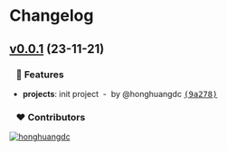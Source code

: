 # Changelog


## [v0.0.1](https://github.com/soybeanjs/unocss-preset-design/compare/...v0.0.1) (23-11-21)

### &nbsp;&nbsp;&nbsp;🚀 Features

- **projects**: init project &nbsp;-&nbsp; by @honghuangdc [<samp>(9a278)</samp>](https://github.com/soybeanjs/unocss-preset-design/commit/9a278fc)

### &nbsp;&nbsp;&nbsp;❤️ Contributors

[![honghuangdc](https://github.com/honghuangdc.png?size=48)](https://github.com/honghuangdc)&nbsp;&nbsp;

